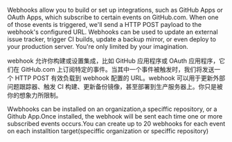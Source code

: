 Webhooks allow you to build or set up integrations, such as GitHub Apps or OAuth Apps, which subscribe to certain events on GitHub.com. When one of those events is triggered, we'll send a HTTP POST payload to the webhook's configured URL. Webhooks can be used to update an external issue tracker, trigger CI builds, update a backup mirror, or even deploy to your production server. You're only limited by your imagination.

webhook 允许你构建或设置集成，比如 GitHub 应用程序或 OAuth 应用程序，它们在 GitHub.com 上订阅特定的事件。当其中一个事件被触发时，我们将发送一个 HTTP POST 有效负载到 webhook 配置的 URL。webhook 可以用于更新外部问题跟踪器、触发 CI 构建、更新备份镜像，甚至部署到生产服务器上。你只是被你的想象力所限制。

Wwbhooks can be installed on an organization,a speciffic repository, or a Github App.Once installed, the webhook will be sent each time one or more
subscribed events occurs.You can create up to 20 webhooks for each event on each installtion target(speciffic organization or speciffic repository)
